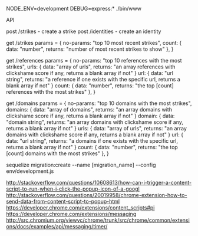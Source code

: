 NODE_ENV=development DEBUG=express:* ./bin/www


API

post /strikes                        - create a strike
post /identities                     - create an identity

get  /strikes
params = {
  no-params: "top 10 most recent strikes",
  count: { data: "number", returns: "number of most recent strikes to show" },
}

get  /references
params = {
  no-params: "top 10 references with the most strikes",
  urls: { data: "array of urls", returns: "an array references with clickshame score if any, returns a blank array if not" }
  url: { data: "url string", returns: "a reference if one exists with the specific url, returns a blank array if not" }
  count: { data: "number", returns: "the top [count] references with the most strikes" },
}

get  /domains
params = {
  no-params: "top 10 domains with the most strikes",
  domains: { data: "array of domains", returns: "an array domains with clickshame score if any, returns a blank array if not" }
  domain: { data: "domain string", returns: "an array domains with clickshame score if any, returns a blank array if not" }
  urls: { data: "array of urls", returns: "an array domains with clickshame score if any, returns a blank array if not" }
  url: { data: "url string", returns: "a domains if one exists with the specific url, returns a blank array if not" }
  count: { data: "number", returns: "the top [count] domains with the most strikes" },
}

sequelize migration:create --name [migration_name] --config env/development.js


http://stackoverflow.com/questions/10608613/how-can-i-trigger-a-content-script-to-run-when-i-click-the-popup-icon-of-a-googl
http://stackoverflow.com/questions/20019958/chrome-extension-how-to-send-data-from-content-script-to-popup-html
https://developer.chrome.com/extensions/content_scripts#pi
https://developer.chrome.com/extensions/messaging
http://src.chromium.org/viewvc/chrome/trunk/src/chrome/common/extensions/docs/examples/api/messaging/timer/

